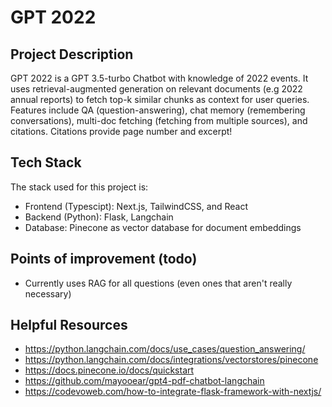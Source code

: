 # GPT 2022

## Project Description

GPT 2022 is a GPT 3.5-turbo Chatbot with knowledge of 2022 events. It uses retrieval-augmented generation on relevant documents (e.g 2022 annual reports) to fetch top-k similar chunks as context for user queries. Features include QA (question-answering), chat memory (remembering conversations), multi-doc fetching (fetching from multiple sources), and citations. Citations provide page number and excerpt!

## Tech Stack

The stack used for this project is:

-   Frontend (Typescipt): Next.js, TailwindCSS, and React
-   Backend (Python): Flask, Langchain
-   Database: Pinecone as vector database for document embeddings

## Points of improvement (todo)

-   Currently uses RAG for all questions (even ones that aren't really necessary)

## Helpful Resources

-   https://python.langchain.com/docs/use_cases/question_answering/
-   https://python.langchain.com/docs/integrations/vectorstores/pinecone
-   https://docs.pinecone.io/docs/quickstart
-   https://github.com/mayooear/gpt4-pdf-chatbot-langchain
-   https://codevoweb.com/how-to-integrate-flask-framework-with-nextjs/

